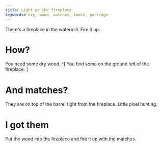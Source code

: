 ```yaml
---
title: Light up the fireplace
keywords: dry, wood, matches, tomte, porridge
---
```


There's a fireplace in the watermill. Fire it up.

# How?
You need some dry wood. ^[ You find some on the ground left of the fireplace. ]

# And matches?
They are on top of the barrel right from the fireplace. Little pixel hunting.

# I got them
Put the wood into the fireplace and fire it up with the matches.
